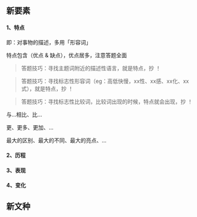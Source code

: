## 新要素

#### 1、特点

即：对事物的描述，多用「形容词」

特点包含（优点 & 缺点），优点居多，注意答题全面

> 答题技巧：寻找主题词附近的描述性语言，就是特点，抄 ！

> 答题技巧：寻找标志性形容词（eg：高低快慢，xx性、xx感、xx化、xx式），就是特点，抄 ！

> 答题技巧：寻找标志性比较词，比较词出现的时候，特点就会出现，抄 ！

与...相比、比...

更、更多、更加、...

最大的区别、最大的不同、最大的亮点、...

#### 2、历程



#### 3、表现



#### 4、变化







## 新文种




